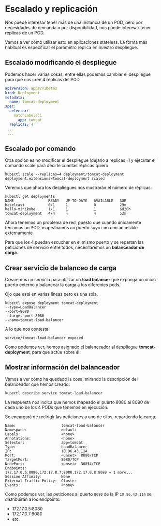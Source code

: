 # Escalado y replicación

Nos puede interesar tener más de una instancia de un POD, pero por necesidades de demanda o por disponibilidad, nos puede interesar tener réplicas de un POD.

Vamos a ver cómo utilizar esto en aplicaciones stateless. La forma más habitual es especificar el parámetro replica en nuestro despliegue.

## Escalado modificando el despliegue

Podemos hacer varias cosas, entre ellas podemos cambiar el despliegue para que nos cree 4 réplicas del POD.

```yaml
apiVersion: apps/v1beta2
kind: Deployment
metadata:
  name: tomcat-deployment
spec:
  selector:
    matchLabels:1
      app: tomcat
  replicas: 4
 ...
 ...
```

## Escalado por comando

Otra opción es no modificar el despliegue (dejarlo a replicas=1 y ejecutar el comando scale para decirle cuantas réplicas quiero

```console
kubectl scale --replicas=4 deployment/tomcat-deployment
deployment.extensions/tomcat-deployment scaled
```

Veremos que ahora los despliegues nos mostrarán el número de réplicas:

```console
kubectl get deployments
NAME                READY   UP-TO-DATE   AVAILABLE   AGE
hazelcast           0/1     1            0           29m
hello-minikube      1/1     1            1           6d20h
tomcat-deployment   4/4     4            4           53m
```

Ahora tenemos un problema de red, puesto que cuando únicamente teníamos un POD, mapeábamos un puerto suyo con uno accesible externamente.

Para que los 4 puedan escuchar en el mismo puerto y se repartan las peticiones
de servicio entre todos, necesitaremos un **balanceador de carga**.

## Crear servicio de balanceo de carga

Crearemos un servicio para utilizar un **load balancer** que exponga un único puerto externo y balancear la carga a los diferentes pods.

Ojo que está en varias líneas pero es una sola.

```console
kubectl expose deployment tomcat-deployment
--type=LoadBalancer
--port=8080
--target-port 8080
--name=tomcat-load-balancer
```

A lo que nos contesta:

```console
service/tomcat-load-balancer exposed
```

Como podemos ver, hemos asignado el balanceador al despliegue **tomcat-deployment**, para que actúe sobre él.

## Mostrar información del balanceador

Vamos a ver cómo ha quedado la cosa, mirando la descripción del balanceador que hemos creado:

```console
kubectl describe service tomcat-load-balancer
```

La respuesta nos indica que hemos mapeado el puerto 8080 al 8080 de cada uno de los 4 PODs que tenemos en ejecución.

Se encargará de redirigir las peticiones a uno de ellos, repartiendo la carga.

```console
Name:                     tomcat-load-balancer
Namespace:                default
Labels:                   <none>
Annotations:              <none>
Selector:                 app=tomcat
Type:                     LoadBalancer
IP:                       10.96.43.114
Port:                     <unset>  8080/TCP
TargetPort:               8080/TCP
NodePort:                 <unset>  30854/TCP
Endpoints:                172.17.0.5:8080,172.17.0.7:8080,172.17.0.8:8080 + 1 more...
Session Affinity:         None
External Traffic Policy:  Cluster
Events:                   <none>
```

Como podemos ver, las peticiones al puerto `8080` de la IP `10.96.43.114` se distribuirán a los endpoints:

* 172.17.0.5:8080
* 172.17.0.7:8080
* etc.
